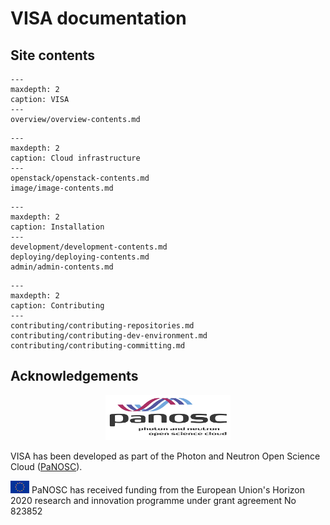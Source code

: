 # VISA documentation

## Site contents

```{toctree}
---
maxdepth: 2
caption: VISA
---
overview/overview-contents.md
```

```{toctree}
---
maxdepth: 2
caption: Cloud infrastructure
---
openstack/openstack-contents.md
image/image-contents.md
```

```{toctree}
---
maxdepth: 2
caption: Installation
---
development/development-contents.md
deploying/deploying-contents.md
admin/admin-contents.md
```

```{toctree}
---
maxdepth: 2
caption: Contributing
---
contributing/contributing-repositories.md
contributing/contributing-dev-environment.md
contributing/contributing-committing.md
```

## Acknowledgements

<p align="center">
  <img src="_static/images/panosc.png" width="200px"/>

  VISA has been developed as part of the Photon and Neutron Open Science Cloud (<a href="http://www.panosc.eu" target="_blank">PaNOSC</a>).
</p>


![](_static/images/eu_flag_yellow_low.jpg) PaNOSC has received funding from the European Union's Horizon 2020 research and innovation programme under grant agreement No 823852
